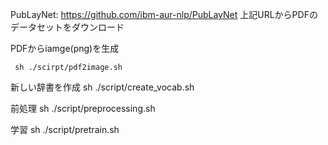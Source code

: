 
PubLayNet:
https://github.com/ibm-aur-nlp/PubLayNet
上記URLからPDFのデータセットをダウンロード

PDFからiamge(png)を生成
```
 sh ./scirpt/pdf2image.sh
 ```
新しい辞書を作成
 sh ./script/create_vocab.sh
 
前処理
 sh ./script/preprocessing.sh

学習
 sh ./script/pretrain.sh
